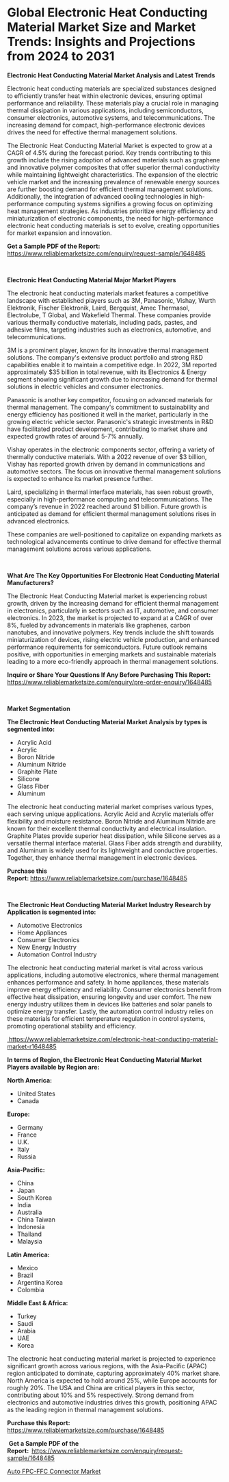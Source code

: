 <p><h1>Global Electronic Heat Conducting Material Market Size and Market Trends: Insights and Projections from 2024 to 2031</h1></p><p><strong>Electronic Heat Conducting Material Market Analysis and Latest Trends</strong></p>
<p><p>Electronic heat conducting materials are specialized substances designed to efficiently transfer heat within electronic devices, ensuring optimal performance and reliability. These materials play a crucial role in managing thermal dissipation in various applications, including semiconductors, consumer electronics, automotive systems, and telecommunications. The increasing demand for compact, high-performance electronic devices drives the need for effective thermal management solutions.</p><p>The Electronic Heat Conducting Material Market is expected to grow at a CAGR of 4.5% during the forecast period. Key trends contributing to this growth include the rising adoption of advanced materials such as graphene and innovative polymer composites that offer superior thermal conductivity while maintaining lightweight characteristics. The expansion of the electric vehicle market and the increasing prevalence of renewable energy sources are further boosting demand for efficient thermal management solutions. Additionally, the integration of advanced cooling technologies in high-performance computing systems signifies a growing focus on optimizing heat management strategies. As industries prioritize energy efficiency and miniaturization of electronic components, the need for high-performance electronic heat conducting materials is set to evolve, creating opportunities for market expansion and innovation.</p></p>
<p><strong>Get a Sample PDF of the Report:&nbsp;</strong> <a href="https://www.reliablemarketsize.com/enquiry/request-sample/1648485?utm_campaign=1991&utm_medium=2&utm_source=Github&utm_content=ia&utm_term=29122024&utm_id=electronic-heat-conducting-material">https://www.reliablemarketsize.com/enquiry/request-sample/1648485</a></p>
<p>&nbsp;</p>
<p><strong>Electronic Heat Conducting Material Major Market Players</strong></p>
<p><p>The electronic heat conducting materials market features a competitive landscape with established players such as 3M, Panasonic, Vishay, Wurth Elektronik, Fischer Elektronik, Laird, Bergquist, Amec Thermasol, Electrolube, T Global, and Wakefield Thermal. These companies provide various thermally conductive materials, including pads, pastes, and adhesive films, targeting industries such as electronics, automotive, and telecommunications.</p><p>3M is a prominent player, known for its innovative thermal management solutions. The company's extensive product portfolio and strong R&D capabilities enable it to maintain a competitive edge. In 2022, 3M reported approximately $35 billion in total revenue, with its Electronics & Energy segment showing significant growth due to increasing demand for thermal solutions in electric vehicles and consumer electronics.</p><p>Panasonic is another key competitor, focusing on advanced materials for thermal management. The company's commitment to sustainability and energy efficiency has positioned it well in the market, particularly in the growing electric vehicle sector. Panasonic's strategic investments in R&D have facilitated product development, contributing to market share and expected growth rates of around 5-7% annually.</p><p>Vishay operates in the electronic components sector, offering a variety of thermally conductive materials. With a 2022 revenue of over $3 billion, Vishay has reported growth driven by demand in communications and automotive sectors. The focus on innovative thermal management solutions is expected to enhance its market presence further.</p><p>Laird, specializing in thermal interface materials, has seen robust growth, especially in high-performance computing and telecommunications. The company’s revenue in 2022 reached around $1 billion. Future growth is anticipated as demand for efficient thermal management solutions rises in advanced electronics.</p><p>These companies are well-positioned to capitalize on expanding markets as technological advancements continue to drive demand for effective thermal management solutions across various applications.</p></p>
<p>&nbsp;</p>
<p><strong>What Are The Key Opportunities For Electronic Heat Conducting Material Manufacturers?</strong></p>
<p><p>The Electronic Heat Conducting Material market is experiencing robust growth, driven by the increasing demand for efficient thermal management in electronics, particularly in sectors such as IT, automotive, and consumer electronics. In 2023, the market is projected to expand at a CAGR of over 8%, fueled by advancements in materials like graphenes, carbon nanotubes, and innovative polymers. Key trends include the shift towards miniaturization of devices, rising electric vehicle production, and enhanced performance requirements for semiconductors. Future outlook remains positive, with opportunities in emerging markets and sustainable materials leading to a more eco-friendly approach in thermal management solutions.</p></p>
<p><strong>Inquire or Share Your Questions If Any Before Purchasing This Report:</strong> <a href="https://www.reliablemarketsize.com/enquiry/pre-order-enquiry/1648485?utm_campaign=1991&utm_medium=2&utm_source=Github&utm_content=ia&utm_term=29122024&utm_id=electronic-heat-conducting-material">https://www.reliablemarketsize.com/enquiry/pre-order-enquiry/1648485</a></p>
<p>&nbsp;</p>
<p><strong>Market Segmentation</strong></p>
<p><strong>The Electronic Heat Conducting Material Market Analysis by types is segmented into:</strong></p>
<p><ul><li>Acrylic Acid</li><li>Acrylic</li><li>Boron Nitride</li><li>Aluminum Nitride</li><li>Graphite Plate</li><li>Silicone</li><li>Glass Fiber</li><li>Aluminum</li></ul></p>
<p><p>The electronic heat conducting material market comprises various types, each serving unique applications. Acrylic Acid and Acrylic materials offer flexibility and moisture resistance. Boron Nitride and Aluminum Nitride are known for their excellent thermal conductivity and electrical insulation. Graphite Plates provide superior heat dissipation, while Silicone serves as a versatile thermal interface material. Glass Fiber adds strength and durability, and Aluminum is widely used for its lightweight and conductive properties. Together, they enhance thermal management in electronic devices.</p></p>
<p><strong>Purchase this Report:&nbsp;</strong><a href="https://www.reliablemarketsize.com/purchase/1648485?utm_campaign=1991&utm_medium=2&utm_source=Github&utm_content=ia&utm_term=29122024&utm_id=electronic-heat-conducting-material">https://www.reliablemarketsize.com/purchase/1648485</a></p>
<p>&nbsp;</p>
<p><strong>The Electronic Heat Conducting Material Market Industry Research by Application is segmented into:</strong></p>
<p><ul><li>Automotive Electronics</li><li>Home Appliances</li><li>Consumer Electronics</li><li>New Energy Industry</li><li>Automation Control Industry</li></ul></p>
<p><p>The electronic heat conducting material market is vital across various applications, including automotive electronics, where thermal management enhances performance and safety. In home appliances, these materials improve energy efficiency and reliability. Consumer electronics benefit from effective heat dissipation, ensuring longevity and user comfort. The new energy industry utilizes them in devices like batteries and solar panels to optimize energy transfer. Lastly, the automation control industry relies on these materials for efficient temperature regulation in control systems, promoting operational stability and efficiency.</p></p>
<p><a href="https://www.reliablemarketsize.com/electronic-heat-conducting-material-market-r1648485?utm_campaign=1991&utm_medium=2&utm_source=Github&utm_content=ia&utm_term=29122024&utm_id=electronic-heat-conducting-material">&nbsp;https://www.reliablemarketsize.com/electronic-heat-conducting-material-market-r1648485</a></p>
<p><strong>In terms of Region, the Electronic Heat Conducting Material Market Players available by Region are:</strong></p>
<p>
    <p> <strong> North America: </strong>
        <ul>
            <li>United States</li>
            <li>Canada</li>
        </ul>
        </p> 
    <p> <strong> Europe: </strong>
        <ul>
            <li>Germany</li>
            <li>France</li>
            <li>U.K.</li>
            <li>Italy</li>
            <li>Russia</li>
        </ul>
        </p> 
    <p> <strong> Asia-Pacific: </strong>
        <ul>
            <li>China</li>
            <li>Japan</li>
            <li>South Korea</li>
            <li>India</li>
            <li>Australia</li>
            <li>China Taiwan</li>
            <li>Indonesia</li>
            <li>Thailand</li>
            <li>Malaysia</li>
        </ul>
        </p> 
    <p> <strong> Latin America: </strong>
        <ul>
            <li>Mexico</li>
            <li>Brazil</li>
            <li>Argentina Korea</li>
            <li>Colombia</li>
        </ul>
        </p> 
    <p> <strong> Middle East & Africa: </strong>
        <ul>
            <li>Turkey</li>
            <li>Saudi</li>
            <li>Arabia</li>
            <li>UAE</li>
            <li>Korea</li>
        </ul>
    </p>
    </p>
<p><p>The electronic heat conducting material market is projected to experience significant growth across various regions, with the Asia-Pacific (APAC) region anticipated to dominate, capturing approximately 40% market share. North America is expected to hold around 25%, while Europe accounts for roughly 20%. The USA and China are critical players in this sector, contributing about 10% and 5% respectively. Strong demand from electronics and automotive industries drives this growth, positioning APAC as the leading region in thermal management solutions.</p></p>
<p><strong>Purchase this Report: </strong><a href="https://www.reliablemarketsize.com/purchase/1648485?utm_campaign=1991&utm_medium=2&utm_source=Github&utm_content=ia&utm_term=29122024&utm_id=electronic-heat-conducting-material">https://www.reliablemarketsize.com/purchase/1648485</a></p>
<p>&nbsp;<strong>Get a Sample PDF of the Report:&nbsp;&nbsp;</strong><a href="https://www.reliablemarketsize.com/enquiry/request-sample/1648485?utm_campaign=1991&utm_medium=2&utm_source=Github&utm_content=ia&utm_term=29122024&utm_id=electronic-heat-conducting-material">https://www.reliablemarketsize.com/enquiry/request-sample/1648485</a></p>
<p><strong></strong></p>
<p><p><a href="https://github.com/YashRP12/Market-Research-Report-List-6/blob/main/auto-fpc-ffc-connector-market.md?utm_campaign=1991&utm_medium=2&utm_source=Github&utm_content=ia&utm_term=29122024&utm_id=electronic-heat-conducting-material">Auto FPC-FFC Connector Market</a></p></p>
